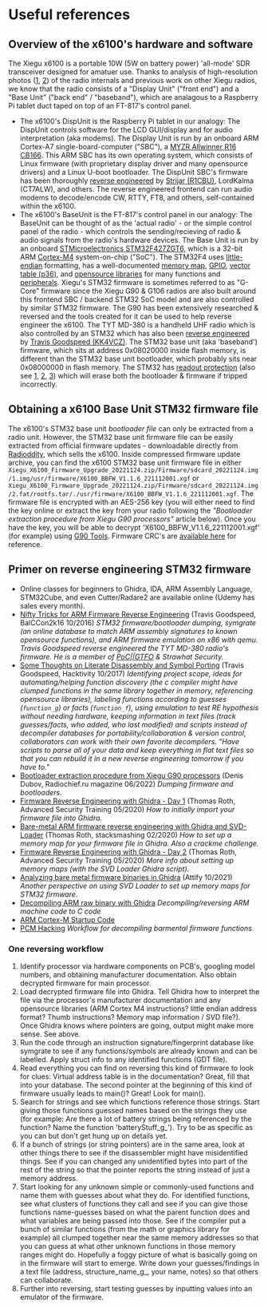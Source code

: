 # Useful references

## Overview of the x6100's hardware and software
The Xiegu x6100 is a portable 10W (5W on battery power) 'all-mode' SDR transceiver designed for amatuer use.  Thanks to analysis of high-resolution photos ([1](https://gist.github.com/djbr1/3c1410523d05bb0e2a2595a3d169718c), [2](https://github.com/TemporarilyOffline/X6100-TOADs)) of the radio internals and previous work on other Xiegu radios, we know that the radio consists of a "Display Unit" ("front end") and a "Base Unit" ("back end" / "baseband"), which are analagous to a Raspberry Pi tablet duct taped on top of an FT-817's control panel.
 - The x6100's DispUnit is the Raspberry Pi tablet in our analogy: The DispUnit controls software for the LCD GUI/display and for audio interpretation (aka modems).  The Display Unit is run by an onboard ARM Cortex-A7 single-board-computer ("SBC"), a [MYZR Allwinner R16 CB166](https://www.myzr-tech.com/system-on-module/allwinner-som/r16-cpu-module.html).  This ARM SBC has its own operating system, which consists of Linux firmware (with proprietary display driver and many opensource drivers) and a Linux U-boot bootloader.  The DispUnit SBC's firmware has been thoroughly [reverse engineered](https://github.com/AetherRadio/awesome-x6100) by [Strijar (R1CBU)](https://r1cbu.ru/), LordKalma (CT7ALW), and others.  The reverse engineered frontend can run audio modems to decode/encode CW, RTTY, FT8, and others, self-contained within the x6100.
 - The x6100's BaseUnit is the FT-817's control panel in our analogy: The BaseUnit can be thought of as the 'actual radio' - or the simple control panel of the radio - which controls the sending/recieving of radio & audio signals from the radio's hardware devices.  The Base Unit is run by an onboard [STMicroelectronics STM32F427ZGT6](https://www.st.com/en/microcontrollers-microprocessors/stm32f427zg.html), which is a 32-bit ARM [Cortex-M4](https://developer.arm.com/Processors/Cortex-M4) system-on-chip ("SoC").  The STM32F4 uses [little-endian](https://www.st.com/resource/en/programming_manual/pm0214-stm32-cortexm4-mcus-and-mpus-programming-manual-stmicroelectronics.pdf#page=34) formatting, has a well-documented [memory map](https://www.st.com/resource/en/datasheet/stm32f427zg.pdf#page=86), [GPIO](https://www.st.com/resource/en/reference_manual/rm0090-stm32f405415-stm32f407417-stm32f427437-and-stm32f429439-advanced-armbased-32bit-mcus-stmicroelectronics.pdf#page=281), [vector table (p36)](https://developer.arm.com/documentation/dui0553/b/?lang=en), and [opensource libraries](https://github.com/STMicroelectronics/STM32CubeF4) for many functions and [peripherals](https://github.com/mfauzi/STM32F4/tree/master/STM32F4%20Standard%20Peripheral%20Library).  Xiegu's STM32 firmware is sometimes referred to as "G-Core" firmware since the Xiegu G90 & G106 radios are also built around this frontend SBC / backend STM32 SoC model and are also controlled by similar STM32 firmware.  The G90 has been extensively researched & reversed and the tools created for it can be used to help reverse engineer the x6100.  The TYT MD-380 is a handheld UHF radio which is also controlled by an STM32 which has also been [reverse engineered](https://github.com/angea/pocorgtfo/blob/master/contents/issue10.pdf#page=76) by [Travis Goodspeed (KK4VCZ)](https://github.com/travisgoodspeed/md380tools).  The STM32 base unit (aka 'baseband') firmware, which sits at address 0x08020000 inside flash memory, is different than the STM32 base unit bootloader, which probably sits near 0x08000000 in flash memory.  The STM32 has [readout protection](https://stm32world.com/wiki/STM32_Readout_Protection_(RDP)) (also see [1](https://www.st.com/resource/en/product_training/STM32F7_Security_Memories_Protections.pdf), [2](https://www.st.com/content/ccc/resource/technical/document/application_note/group1/5f/8e/48/4c/1f/e1/41/0f/DM00684243/files/DM00684243.pdf/jcr:content/translations/en.DM00684243.pdf), [3](https://www.st.com/content/ccc/resource/technical/document/application_note/group1/9f/0b/e4/b6/75/15/4f/e2/DM00493651/files/DM00493651.pdf/jcr:content/translations/en.DM00493651.pdf)) which will erase both the bootloader & firmware if tripped incorrectly.

## Obtaining a x6100 Base Unit STM32 firmware file
The x6100's STM32 base unit _bootloader file_ can only be extracted from a radio unit.  However, the STM32 base unit firmware file can be easily extracted from official firmware updates - downloadable directly from [Radioddity](https://www.radioddity.com/pages/xiegu-download), which sells the x6100.  Inside compressed firmware update archive, you can find the x6100 STM32 base unit firmware file in either `Xiegu_X6100_Firmware_Upgrade_20221124.zip/Firmware/sdcard_20221124.img/1.img/usr/firmware/X6100_BBFW_V1.1.6_221112001.xgf` or `Xiegu_X6100_Firmware_Upgrade_20221124.zip/Firmware/sdcard_20221124.img/2.fat/rootfs.tar/./usr/firmware/X6100_BBFW_V1.1.6_221112001.xgf`.  The firmware file is encrypted with an AES-256 key (you will either need to find the key online or extract the key from your radio following the _"Bootloader extraction procedure from Xiegu G90 processors"_ article below).  Once you have the key, you will be able to decrypt 'X6100_BBFW_V1.1.6_221112001.xgf' (for example) using [G90 Tools](https://github.com/OpenHamradioFirmware/G90Tools).  Firmware CRC's are [available here](x6100_firmware_hashes.csv) for reference.

## Primer on reverse engineering STM32 firmware
 - Online classes for beginners to Ghidra, IDA, ARM Assembly Language, STM32Cube, and even Cutter/Radare2 are available online (Udemy has sales every month).
 - [Nifty Tricks for ARM Firmware Reverse Engineering](https://www.youtube.com/watch?v=GX8-K4TssjY) (Travis Goodspeed, BalCCon2k16 10/2016)
_STM32 firmware/bootloader dumping, symgrate (an online database to match ARM assembly signatures to known opensource functions), and ARM firmware emulation on x86 with qemu. Travis Goodspeed reverse engineered the TYT MD-380 radio's firmware. He is a member of [PoC||GTFO](https://github.com/angea/pocorgtfo) & Strawhat Security._
 - [Some Thoughts on Literate Disassembly and Symbol Porting](https://www.youtube.com/watch?v=1zwthRJ7PP8) (Travis Goodspeed, Hacktivity 10/2017)
_Identifying project scope, ideas for automating/helping function discovery (the c compiler might have clumped functions in the same library together in memory, referencing opensource libraries), labeling functions according to guesses (`function_g`) or facts (`function_f`), using emulation to test RE hypothesis without needing hardware, keeping information in text files (track guesses/facts, who added, who last modified) and scripts instead of decompiler databases for portability/collaboration & version control, collaborators can work with their own favorite decompilers. "Have scripts to parse all of your data and keep everything in flat text files so that you can rebuild it in a new reverse engineering tomorrow if you have to."_
 - [Bootloader extraction procedure from Xiegu G90 processors](https://radiochief.ru/radio/protsedura-izvlecheniya-bootloader-iz-xiegu-g90/) (Denis Dubov, Radiochief.ru magazine 06/2022)
_Dumping firmware and bootloaders._			
 - [Firmware Reverse Engineering with Ghidra - Day 1](https://www.youtube.com/watch?v=244XX6x3-C0) (Thomas Roth, Advanced Security Training 05/2020)
_How to initially import your firmware file into Ghidra._
 - [Bare-metal ARM firmware reverse engineering with Ghidra and SVD-Loader](https://youtu.be/q4CxE5P6RUE?t=125) (Thomas Roth, stacksmashing 02/2020)
_How to set up a memory map for your firmware file in Ghidra.  Also a crackme challenge._
 - [Firmware Reverse Engineering with Ghidra - Day 2](https://www.youtube.com/watch?v=CRT118BgVZ0) (Thomas Roth, Advanced Security Training 05/2020)
_More info about setting up memory maps (with the SVD Loader Ghidra script)._
 - [Analyzing bare metal firmware binaries in Ghidra](https://blog.attify.com/analyzing-bare-metal-firmware-binaries-in-ghidra/) (Attify 10/2021)
_Another perspective on using SVD Loader to set up memory maps for STM32 firmware_.
 - [Decompiling ARM raw binary with Ghidra](https://www.youtube.com/watch?v=YjLFoiBdWpE)
_Decompiling/reversing ARM machine code to C code_
 - [ARM Cortex-M Startup Code](https://www.iotality.com/arm-cortex-m4-startup-code/)
 - [PCM Hacking](https://youtube.com/playlist?list=PLZHdOHIf39LroVXUwkNYhJLHi1V0oag4E&si=DpuQjOllyoaqIIvq) _Workflow for decompiling barmental firmware functions_

### One reversing workflow
 1. Identify processor via hardware components on PCB's, googling model numbers, and obtaining manufacturer documentation. Also obtain decrypted firmware for main processor.
 2. Load decrypted firmware file into Ghidra.  Tell Ghidra how to interpret the file via the processor's manufacturer documentation and any opensource libraries (ARM Cortex M4 instructions? little endian address format? Thumb instructions? Memory map information / SVD file?).  Once Ghidra knows where pointers are going, output might make more sense.  See above.
 3. Run the code through an instruction signature/fingerprint database like symgrate to see if any functions/symbols are already known and can be labelled.  Apply struct info to any identified functions (GDT file).
 4. Read everything you can find on reversing this kind of firmware to look for clues: Virtual address table is in the documentation? Great, fill that into your database.  The second pointer at the beginning of this kind of firmware usually leads to main()? Great! Look for main().
 5. Search for strings and see which functions reference those strings.  Start giving those functions guessed names based on the strings they use (for example: Are there a lot of battery strings being referenced by the function?  Name the function 'batteryStuff_g_').  Try to be as specific as you can but don't get hung up on details yet.
 6. If a bunch of strings (or string pointers) are in the same area, look at other things there to see if the disassembler might have misidentified things.  See if you can changed any unidentified bytes into part of the rest of the string so that the pointer reports the string instead of just a memory address.
 7. Start looking for any unknown simple or commonly-used functions and name them with guesses about what they do.  For identified functions, see what clusters of functions they call and see if you can give those functions name-guesses based on what the parent function does and what variables are being passed into those.  See if the compiler put a bunch of similar functions (from the math or graphics library for example) all clumped together near the same memory addresses so that you can guess at what other unknown functions in those memory ranges might do.  Hopefully a foggy picture of what is basically going on in the firmware will start to emerge.  Write down your guesses/findings in a text file (address, structure_name_g_, your name, notes) so that others can collaborate.
 8. Further into reversing, start testing guesses by inputting values into an emulator of the firmware.
